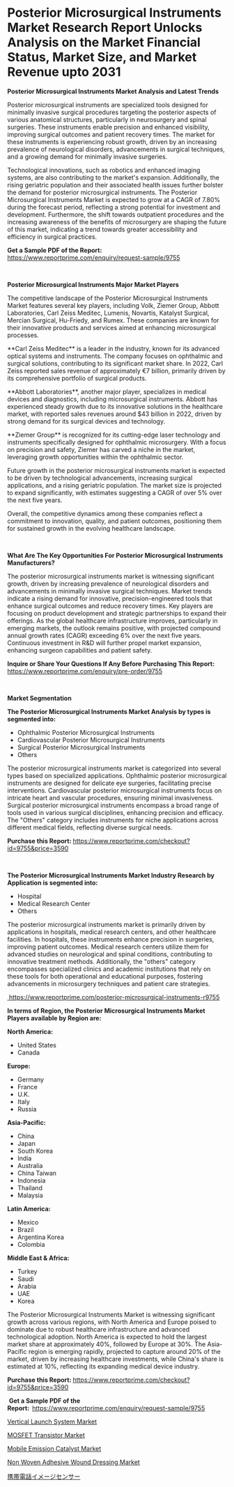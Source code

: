 <p><h1>Posterior Microsurgical Instruments Market Research Report Unlocks Analysis on the Market Financial Status, Market Size, and Market Revenue upto 2031</h1></p><p><strong>Posterior Microsurgical Instruments Market Analysis and Latest Trends</strong></p>
<p><p>Posterior microsurgical instruments are specialized tools designed for minimally invasive surgical procedures targeting the posterior aspects of various anatomical structures, particularly in neurosurgery and spinal surgeries. These instruments enable precision and enhanced visibility, improving surgical outcomes and patient recovery times. The market for these instruments is experiencing robust growth, driven by an increasing prevalence of neurological disorders, advancements in surgical techniques, and a growing demand for minimally invasive surgeries. </p><p>Technological innovations, such as robotics and enhanced imaging systems, are also contributing to the market's expansion. Additionally, the rising geriatric population and their associated health issues further bolster the demand for posterior microsurgical instruments. The Posterior Microsurgical Instruments Market is expected to grow at a CAGR of 7.80% during the forecast period, reflecting a strong potential for investment and development. Furthermore, the shift towards outpatient procedures and the increasing awareness of the benefits of microsurgery are shaping the future of this market, indicating a trend towards greater accessibility and efficiency in surgical practices.</p></p>
<p><strong>Get a Sample PDF of the Report:&nbsp;</strong> <a href="https://www.reportprime.com/enquiry/request-sample/9755">https://www.reportprime.com/enquiry/request-sample/9755</a></p>
<p>&nbsp;</p>
<p><strong>Posterior Microsurgical Instruments Major Market Players</strong></p>
<p><p>The competitive landscape of the Posterior Microsurgical Instruments Market features several key players, including Volk, Ziemer Group, Abbott Laboratories, Carl Zeiss Meditec, Lumenis, Novartis, Katalyst Surgical, Mercian Surgical, Hu-Friedy, and Rumex. These companies are known for their innovative products and services aimed at enhancing microsurgical processes.</p><p>**Carl Zeiss Meditec** is a leader in the industry, known for its advanced optical systems and instruments. The company focuses on ophthalmic and surgical solutions, contributing to its significant market share. In 2022, Carl Zeiss reported sales revenue of approximately €7 billion, primarily driven by its comprehensive portfolio of surgical products.</p><p>**Abbott Laboratories**, another major player, specializes in medical devices and diagnostics, including microsurgical instruments. Abbott has experienced steady growth due to its innovative solutions in the healthcare market, with reported sales revenues around $43 billion in 2022, driven by strong demand for its surgical devices and technology.</p><p>**Ziemer Group** is recognized for its cutting-edge laser technology and instruments specifically designed for ophthalmic microsurgery. With a focus on precision and safety, Ziemer has carved a niche in the market, leveraging growth opportunities within the ophthalmic sector.</p><p>Future growth in the posterior microsurgical instruments market is expected to be driven by technological advancements, increasing surgical applications, and a rising geriatric population. The market size is projected to expand significantly, with estimates suggesting a CAGR of over 5% over the next five years.</p><p>Overall, the competitive dynamics among these companies reflect a commitment to innovation, quality, and patient outcomes, positioning them for sustained growth in the evolving healthcare landscape.</p></p>
<p>&nbsp;</p>
<p><strong>What Are The Key Opportunities For Posterior Microsurgical Instruments Manufacturers?</strong></p>
<p><p>The posterior microsurgical instruments market is witnessing significant growth, driven by increasing prevalence of neurological disorders and advancements in minimally invasive surgical techniques. Market trends indicate a rising demand for innovative, precision-engineered tools that enhance surgical outcomes and reduce recovery times. Key players are focusing on product development and strategic partnerships to expand their offerings. As the global healthcare infrastructure improves, particularly in emerging markets, the outlook remains positive, with projected compound annual growth rates (CAGR) exceeding 6% over the next five years. Continuous investment in R&D will further propel market expansion, enhancing surgeon capabilities and patient safety.</p></p>
<p><strong>Inquire or Share Your Questions If Any Before Purchasing This Report:</strong> <a href="https://www.reportprime.com/enquiry/pre-order/9755">https://www.reportprime.com/enquiry/pre-order/9755</a></p>
<p>&nbsp;</p>
<p><strong>Market Segmentation</strong></p>
<p><strong>The Posterior Microsurgical Instruments Market Analysis by types is segmented into:</strong></p>
<p><ul><li>Ophthalmic Posterior Microsurgical Instruments</li><li>Cardiovascular Posterior Microsurgical Instruments</li><li>Surgical Posterior Microsurgical Instruments</li><li>Others</li></ul></p>
<p><p>The posterior microsurgical instruments market is categorized into several types based on specialized applications. Ophthalmic posterior microsurgical instruments are designed for delicate eye surgeries, facilitating precise interventions. Cardiovascular posterior microsurgical instruments focus on intricate heart and vascular procedures, ensuring minimal invasiveness. Surgical posterior microsurgical instruments encompass a broad range of tools used in various surgical disciplines, enhancing precision and efficacy. The "Others" category includes instruments for niche applications across different medical fields, reflecting diverse surgical needs.</p></p>
<p><strong>Purchase this Report:&nbsp;</strong><a href="https://www.reportprime.com/checkout?id=9755&price=3590">https://www.reportprime.com/checkout?id=9755&price=3590</a></p>
<p>&nbsp;</p>
<p><strong>The Posterior Microsurgical Instruments Market Industry Research by Application is segmented into:</strong></p>
<p><ul><li>Hospital</li><li>Medical Research Center</li><li>Others</li></ul></p>
<p><p>The posterior microsurgical instruments market is primarily driven by applications in hospitals, medical research centers, and other healthcare facilities. In hospitals, these instruments enhance precision in surgeries, improving patient outcomes. Medical research centers utilize them for advanced studies on neurological and spinal conditions, contributing to innovative treatment methods. Additionally, the "others" category encompasses specialized clinics and academic institutions that rely on these tools for both operational and educational purposes, fostering advancements in microsurgery techniques and patient care strategies.</p></p>
<p><a href="https://www.reportprime.com/posterior-microsurgical-instruments-r9755">&nbsp;https://www.reportprime.com/posterior-microsurgical-instruments-r9755</a></p>
<p><strong>In terms of Region, the Posterior Microsurgical Instruments Market Players available by Region are:</strong></p>
<p>
    <p> <strong> North America: </strong>
        <ul>
            <li>United States</li>
            <li>Canada</li>
        </ul>
        </p> 
    <p> <strong> Europe: </strong>
        <ul>
            <li>Germany</li>
            <li>France</li>
            <li>U.K.</li>
            <li>Italy</li>
            <li>Russia</li>
        </ul>
        </p> 
    <p> <strong> Asia-Pacific: </strong>
        <ul>
            <li>China</li>
            <li>Japan</li>
            <li>South Korea</li>
            <li>India</li>
            <li>Australia</li>
            <li>China Taiwan</li>
            <li>Indonesia</li>
            <li>Thailand</li>
            <li>Malaysia</li>
        </ul>
        </p> 
    <p> <strong> Latin America: </strong>
        <ul>
            <li>Mexico</li>
            <li>Brazil</li>
            <li>Argentina Korea</li>
            <li>Colombia</li>
        </ul>
        </p> 
    <p> <strong> Middle East & Africa: </strong>
        <ul>
            <li>Turkey</li>
            <li>Saudi</li>
            <li>Arabia</li>
            <li>UAE</li>
            <li>Korea</li>
        </ul>
    </p>
    </p>
<p><p>The Posterior Microsurgical Instruments Market is witnessing significant growth across various regions, with North America and Europe poised to dominate due to robust healthcare infrastructure and advanced technological adoption. North America is expected to hold the largest market share at approximately 40%, followed by Europe at 30%. The Asia-Pacific region is emerging rapidly, projected to capture around 20% of the market, driven by increasing healthcare investments, while China's share is estimated at 10%, reflecting its expanding medical device industry.</p></p>
<p><strong>Purchase this Report: </strong><a href="https://www.reportprime.com/checkout?id=9755&price=3590">https://www.reportprime.com/checkout?id=9755&price=3590</a></p>
<p>&nbsp;<strong>Get a Sample PDF of the Report:&nbsp;&nbsp;</strong><a href="https://www.reportprime.com/enquiry/request-sample/9755">https://www.reportprime.com/enquiry/request-sample/9755</a></p>
<p><strong></strong></p>
<p><p><a href="https://issuu.com/reportprime-2/docs/vertical-launch-system-market-size-_7f171f8aed50bd">Vertical Launch System Market</a></p><p><a href="https://www.linkedin.com/pulse/future-insights-mosfet-transistor-market-trends-regional-analysis-fmlpc?trackingId=0AvN0p14QoypNIPDmTYZlg%3D%3D">MOSFET Transistor Market</a></p><p><a href="https://medium.com/@kellygordon08/the-mobile-emission-catalyst-market-prioritizes-cost-control-and-efficiency-enhancement-8599e8481a25">Mobile Emission Catalyst Market</a></p><p><a href="https://github.com/ChiragRp1/Market-Research-Report-List-6/blob/main/non-woven-adhesive-wound-dressing-market.md">Non Woven Adhesive Wound Dressing Market</a></p><p><a href="https://medium.com/@rosaleen41t7a/cellphone-image-sensor-market-%E3%81%AF-%E3%82%B3%E3%82%B9%E3%83%88%E7%AE%A1%E7%90%86%E3%81%A8%E5%8A%B9%E7%8E%87%E5%90%91%E4%B8%8A%E3%82%92%E5%84%AA%E5%85%88%E3%81%97%E3%81%BE%E3%81%99-%E3%81%95%E3%82%89%E3%81%AB-%E5%A0%B1%E5%91%8A%E6%9B%B8%E3%81%AF%E5%B8%82%E5%A0%B4%E3%81%AE%E9%9C%80%E8%A6%81%E9%9D%A2%E3%81%A8%E4%BE%9B%E7%B5%A6%E9%9D%A2%E3%81%AE%E4%B8%A1%E6%96%B9%E3%82%92%E3%82%AB%E3%83%90%E3%83%BC%E3%81%97%E3%81%A6%E3%81%84%E3%81%BE%E3%81%99-cellphone-image-a82acb12b460">携帯電話イメージセンサー</a></p></p>